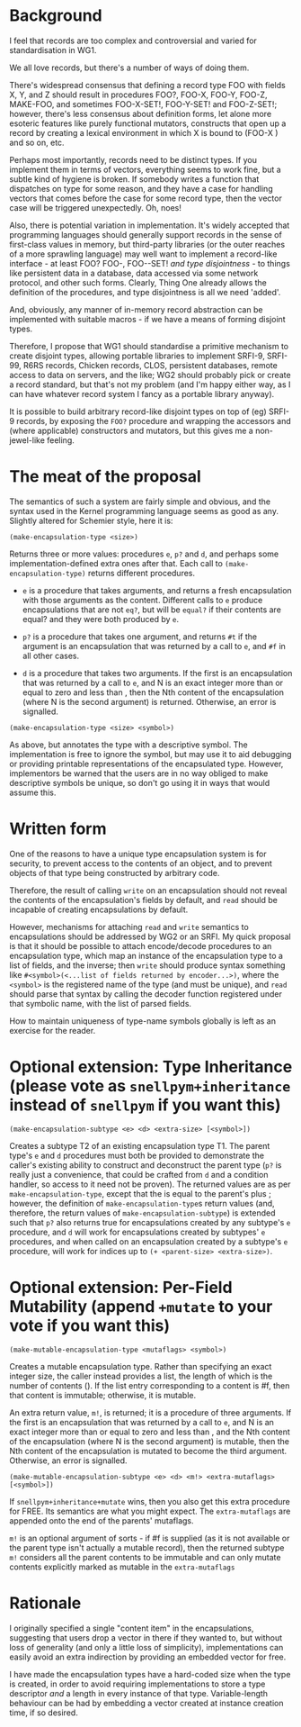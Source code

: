 
# Background

I feel that records are too complex and controversial and varied for standardisation in WG1.

We all love records, but there's a number of ways of doing them.

There's widespread consensus that defining a record type FOO with fields X, Y, and Z should result in procedures FOO?, FOO-X, FOO-Y, FOO-Z, MAKE-FOO, and sometimes FOO-X-SET!, FOO-Y-SET! and FOO-Z-SET!; however, there's less consensus about definition forms, let alone more esoteric features like purely functional mutators, constructs that open up a record by creating a lexical environment in which X is bound to (FOO-X <record>) and so on, etc.

Perhaps most importantly, records need to be distinct types. If you implement them in terms of vectors, everything seems to work fine, but a subtle kind of hygiene is broken. If somebody writes a function that dispatches on type for some reason, and they have a case for handling vectors that comes before the case for some record type, then the vector case will be triggered unexpectedly. Oh, noes!

Also, there is potential variation in implementation. It's widely accepted that programming languages should generally support records in the sense of first-class values in memory, but third-party libraries (or the outer reaches of a more sprawling language) may well want to implement a record-like interface - at least FOO? FOO-<field>, FOO-<field>-SET! *and type disjointness* - to things like persistent data in a database, data accessed via some network protocol, and other such forms. Clearly, Thing One already allows the definition of the procedures, and type disjointness is all we need 'added'.

And, obviously, any manner of in-memory record abstraction can be implemented with suitable macros - if we have a means of forming disjoint types.

Therefore, I propose that WG1 should standardise a primitive mechanism to create disjoint types, allowing portable libraries to implement SRFI-9, SRFI-99, R6RS records, Chicken records, CLOS, persistent databases, remote access to data on servers, and the like; WG2 should probably pick or create a record standard, but that's not my problem (and I'm happy either way, as I can have whatever record system I fancy as a portable library anyway).

It is possible to build arbitrary record-like disjoint types on top of (eg) SRFI-9 records, by exposing the `FOO?` procedure and wrapping the accessors and (where applicable) constructors and mutators, but this gives me a non-jewel-like feeling.

# The meat of the proposal

The semantics of such a system are fairly simple and obvious, and the syntax used in the Kernel programming language seems as good as any. Slightly altered for Schemier style, here it is:

```
(make-encapsulation-type <size>)
```

Returns three or more values: procedures `e`, `p?` and `d`, and perhaps some implementation-defined extra ones after that. Each call to `(make-encapsulation-type)` returns different procedures.

* `e` is a procedure that takes <size> arguments, and returns a fresh encapsulation with those arguments as the content. Different calls to `e` produce encapsulations that are not `eq?`, but will be `equal?` if their contents are equal? and they were both produced by `e`.

* `p?` is a procedure that takes one argument, and returns `#t` if the argument is an encapsulation that was returned by a call to `e`, and `#f` in all other cases.

* `d` is a procedure that takes two arguments. If the first is an encapsulation that was returned by a call to `e`, and N is an exact integer more than or equal to zero and less than <size>, then the Nth content of the encapsulation (where N is the second argument) is returned. Otherwise, an error is signalled.

```
(make-encapsulation-type <size> <symbol>)
```

As above, but annotates the type with a descriptive symbol. The implementation is free to ignore the symbol, but may use it to aid debugging or providing printable representations of the encapsulated type. However, implementors be warned that the users are in no way obliged to make descriptive symbols be unique, so don't go using it in ways that would assume this.

# Written form

One of the reasons to have a unique type encapsulation system is for security, to prevent access to the contents of an object, and to prevent objects of that type being constructed by arbitrary code.

Therefore, the result of calling `write` on an encapsulation should not reveal the contents of the encapsulation's fields by default, and `read` should be incapable of creating encapsulations by default.

However, mechanisms for attaching `read` and `write` semantics to encapsulations should be addressed by WG2 or an SRFI. My quick proposal is that it should be possible to attach encode/decode procedures to an encapsulation type, which map an instance of the encapsulation type to a list of fields, and the inverse; then `write` should produce syntax something like `#<symbol>(<...list of fields returned by encoder...>)`, where the `<symbol>` is the registered name of the type (and must be unique), and `read` should parse that syntax by calling the decoder function registered under that symbolic name, with the list of parsed fields.

How to maintain uniqueness of type-name symbols globally is left as an exercise for the reader.

# Optional extension: Type Inheritance (please vote as `snellpym+inheritance` instead of `snellpym` if you want this)

```
(make-encapsulation-subtype <e> <d> <extra-size> [<symbol>])
```

Creates a subtype T2 of an existing encapsulation type T1. The parent type's `e` and `d` procedures must both be provided to demonstrate the caller's existing ability to construct and deconstruct the parent type (`p?` is really just a convenience, that could be crafted from `d` and a condition handler, so access to it need not be proven). The returned values are as per `make-encapsulation-type`, except that the <size> is equal to the parent's <size> plus <extra-size>; however, the definition of `make-encapsulation-type`s return values (and, therefore, the return values of `make-encapsulation-subtype`) is extended such that `p?` also returns true for encapsulations created by any subtype's `e` procedure, and `d` will work for encapsulations created by subtypes' `e` procedures, and when called on an encapsulation created by a subtype's `e` procedure, will work for indices up to `(+ <parent-size> <extra-size>)`.

# Optional extension: Per-Field Mutability (append `+mutate` to your vote if you want this)

```
(make-mutable-encapsulation-type <mutaflags> <symbol>)
```

Creates a mutable encapsulation type. Rather than specifying an exact integer size, the caller instead provides a list, the length of which is the number of contents (<size>). If the list entry corresponding to a content is #f, then that content is immutable; otherwise, it is mutable.

An extra return value, `m!`, is returned; it is a procedure of three arguments. If the first is an encapsulation that was returned by a call to `e`, and N is an exact integer more than or equal to zero and less than <size>, and the Nth content of the encapsulation (where N is the second argument) is mutable, then the Nth content of the encapsulation is mutated to become the third argument. Otherwise, an error is signalled.

```
(make-mutable-encapsulation-subtype <e> <d> <m!> <extra-mutaflags> [<symbol>])
```

If `snellpym+inheritance+mutate` wins, then you also get this extra procedure for FREE. Its semantics are what you might expect. The `extra-mutaflags` are appended onto the end of the parents' mutaflags.

`m!` is an optional argument of sorts - if #f is supplied (as it is not available or the parent type isn't actually a mutable record), then the returned subtype `m!` considers all the parent contents to be immutable and can only mutate contents explicitly marked as mutable in the `extra-mutaflags`

# Rationale

I originally specified a single "content item" in the encapsulations, suggesting that users drop a vector in there if they wanted to, but without loss of generality (and only a little loss of simplicity), implementations can easily avoid an extra indirection by providing an embedded vector for free.

I have made the encapsulation types have a hard-coded size when the type is created, in order to avoid requiring implementations to store a type descriptor *and* a length in every instance of that type. Variable-length behaviour can be had by embedding a vector created at instance creation time, if so desired.

